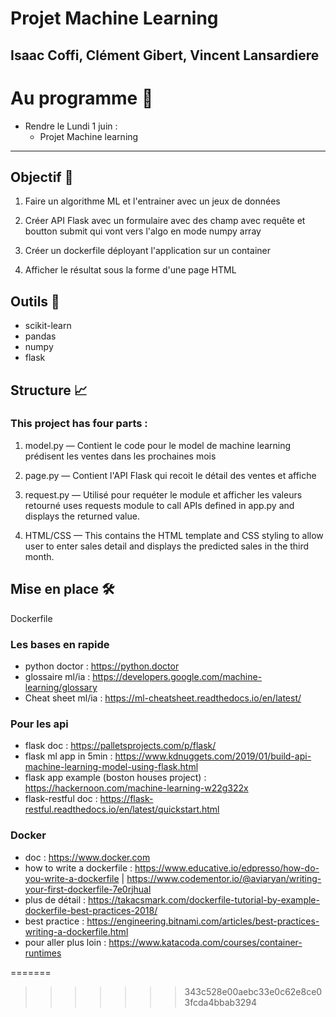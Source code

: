 # Projet Machine Learning
## Isaac Coffi, Clément Gibert, Vincent Lansardiere


# Au programme 🤖

* Rendre le Lundi 1 juin :
	* Projet Machine learning 

  
_______________

## Objectif 🏁

1. Faire un algorithme ML et l'entrainer avec un jeux de données

2. Créer API Flask avec un formulaire avec des champ avec requête et boutton submit qui vont vers l'algo en mode numpy array

3. Créer un dockerfile déployant l'application sur un container

4. Afficher le résultat sous la forme d'une page HTML

## Outils 🔨
* scikit-learn
* pandas
* numpy
* flask

## Structure 📈
### This project has four parts :

1. model.py — Contient le code pour le model de machine learning prédisent les ventes dans les prochaines mois 

2. page.py — Contient l'API Flask qui recoit le détail des ventes et affiche

3. request.py — Utilisé pour requéter le module et afficher les valeurs retourné uses requests module to call APIs defined in app.py and displays the returned value.

4. HTML/CSS — This contains the HTML template and CSS styling to allow user to enter sales detail and displays the predicted sales in the third month.



## Mise en place 🛠️
Dockerfile


### Les bases en rapide
- python doctor : https://python.doctor
- glossaire ml/ia : https://developers.google.com/machine-learning/glossary 
- Cheat sheet ml/ia : https://ml-cheatsheet.readthedocs.io/en/latest/


### Pour les api 
- flask doc : https://palletsprojects.com/p/flask/
- flask ml app in 5min : https://www.kdnuggets.com/2019/01/build-api-machine-learning-model-using-flask.html 
- flask app example (boston houses project) : https://hackernoon.com/machine-learning-w22g322x 
- flask-restful doc : https://flask-restful.readthedocs.io/en/latest/quickstart.html


### Docker 
- doc : https://www.docker.com
- how to write a dockerfile : https://www.educative.io/edpresso/how-do-you-write-a-dockerfile | https://www.codementor.io/@aviaryan/writing-your-first-dockerfile-7e0rjhual 
- plus de détail : https://takacsmark.com/dockerfile-tutorial-by-example-dockerfile-best-practices-2018/ 
- best practice : https://engineering.bitnami.com/articles/best-practices-writing-a-dockerfile.html 
- pour aller plus loin : https://www.katacoda.com/courses/container-runtimes 
<!--stackedit_data:
eyJoaXN0b3J5IjpbLTE0MzMzMzk3MDZdfQ==
-->
=======
>>>>>>> 343c528e00aebc33e0c62e8ce03fcda4bbab3294
